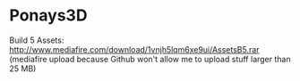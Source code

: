 # Ponays3D
Build 5 Assets: http://www.mediafire.com/download/1vnjh5lqm6xe9ui/AssetsB5.rar
(mediafire upload because Github won't allow me to upload stuff larger than 25 MB)
